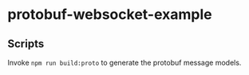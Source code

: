 # protobuf-websocket-example

## Scripts

Invoke `npm run build:proto` to generate the protobuf message models.
